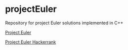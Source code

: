 # projectEuler

Repository for project Euler solutions implemented in C++

[Project Euler](https://projecteuler.net/)

[Project Euler Hackerrank](https://www.hackerrank.com/projecteuler)

